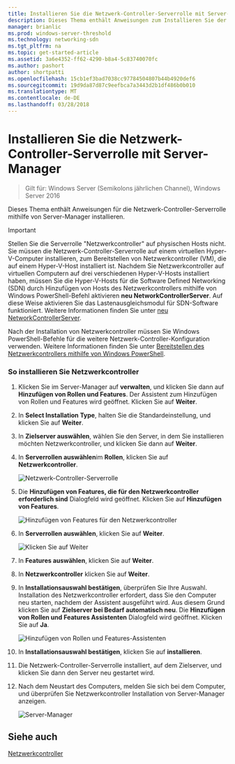 ```yaml
---
title: Installieren Sie die Netzwerk-Controller-Serverrolle mit Server-Manager
description: Dieses Thema enthält Anweisungen zum Installieren Sie der Netzwerk-Controller-Serverrolle mithilfe des Server-Managers in Windows Server 2016.
manager: brianlic
ms.prod: windows-server-threshold
ms.technology: networking-sdn
ms.tgt_pltfrm: na
ms.topic: get-started-article
ms.assetid: 3a6e4352-ff62-4290-b8a4-5c83740070fc
ms.author: pashort
author: shortpatti
ms.openlocfilehash: 15cb1ef3bad7038cc97784504807b44b4920def6
ms.sourcegitcommit: 19d9da87d87c9eefbca7a3443d2b1df486b0b010
ms.translationtype: MT
ms.contentlocale: de-DE
ms.lasthandoff: 03/28/2018
---
```

# <a name="install-the-network-controller-server-role-using-server-manager"></a>Installieren Sie die Netzwerk-Controller-Serverrolle mit Server-Manager

>Gilt für: Windows Server (Semikolons jährlichen Channel), Windows Server 2016

Dieses Thema enthält Anweisungen für die Netzwerk-Controller-Serverrolle mithilfe von Server-Manager installieren.

>[!IMPORTANT]
>Stellen Sie die Serverrolle "Netzwerkcontroller" auf physischen Hosts nicht. Sie müssen die Netzwerk-Controller-Serverrolle auf einem virtuellen Hyper-V-Computer installieren, zum Bereitstellen von Netzwerkcontroller \(VM\), die auf einem Hyper-V-Host installiert ist. Nachdem Sie Netzwerkcontroller auf virtuellen Computern auf drei verschiedenen Hyper\-V-Hosts installiert haben, müssen Sie die Hyper\-V-Hosts für die Software Defined Networking \(SDN\) durch Hinzufügen von Hosts des Netzwerkcontrollers mithilfe von Windows PowerShell-Befehl aktivieren **neu NetworkControllerServer**. Auf diese Weise aktivieren Sie das Lastenausgleichsmodul für SDN-Software funktioniert. Weitere Informationen finden Sie unter [neu NetworkControllerServer](https://technet.microsoft.com/itpro/powershell/windows/network-controller/new-networkcontrollerserver).
  
Nach der Installation von Netzwerkcontroller müssen Sie Windows PowerShell-Befehle für die weitere Netzwerk-Controller-Konfiguration verwenden. Weitere Informationen finden Sie unter [Bereitstellen des Netzwerkcontrollers mithilfe von Windows PowerShell](../../deploy/Deploy-Network-Controller-using-Windows-PowerShell.md).  
  
### <a name="to-install-network-controller"></a>So installieren Sie Netzwerkcontroller  
  
1.  Klicken Sie im Server-Manager auf **verwalten**, und klicken Sie dann auf **Hinzufügen von Rollen und Features**. Der Assistent zum Hinzufügen von Rollen und Features wird geöffnet. Klicken Sie auf **Weiter**.  
  
2.  In **Select Installation Type**, halten Sie die Standardeinstellung, und klicken Sie auf **Weiter**.  
  
3.  In **Zielserver auswählen**, wählen Sie den Server, in dem Sie installieren möchten Netzwerkcontroller, und klicken Sie dann auf **Weiter**.  
  
4.  In **Serverrollen auswählen**im **Rollen**, klicken Sie auf **Netzwerkcontroller**.  
  
    ![Netzwerk-Controller-Serverrolle](../../../media/Install-the-Network-Controller-server-role-using-Server-Manager/netc_install_07.jpg)  
  
5.  Die **Hinzufügen von Features, die für den Netzwerkcontroller erforderlich sind** Dialogfeld wird geöffnet. Klicken Sie auf **Hinzufügen von Features**.  
  
    ![Hinzufügen von Features für den Netzwerkcontroller](../../../media/Install-the-Network-Controller-server-role-using-Server-Manager/netc_install_06.jpg)  
  
6.  In **Serverrollen auswählen**, klicken Sie auf **Weiter**.  
  
    ![Klicken Sie auf Weiter](../../../media/Install-the-Network-Controller-server-role-using-Server-Manager/netc_install_07.jpg)  
  
7.  In **Features auswählen**, klicken Sie auf **Weiter**.  
  
8.  In **Netzwerkcontroller** klicken Sie auf **Weiter**.  
  
9. In **Installationsauswahl bestätigen**, überprüfen Sie Ihre Auswahl. Installation des Netzwerkcontroller erfordert, dass Sie den Computer neu starten, nachdem der Assistent ausgeführt wird. Aus diesem Grund klicken Sie auf **Zielserver bei Bedarf automatisch neu**. Die **Hinzufügen von Rollen und Features Assistenten** Dialogfeld wird geöffnet. Klicken Sie auf **Ja**.  
  
    ![Hinzufügen von Rollen und Features-Assistenten](../../../media/Install-the-Network-Controller-server-role-using-Server-Manager/netc_install_11.jpg)  
  
10. In **Installationsauswahl bestätigen**, klicken Sie auf **installieren**.  
  
11. Die Netzwerk-Controller-Serverrolle installiert, auf dem Zielserver, und klicken Sie dann den Server neu gestartet wird.  
  
12. Nach dem Neustart des Computers, melden Sie sich bei dem Computer, und überprüfen Sie Netzwerkcontroller Installation von Server-Manager anzeigen.  
  
    ![Server-Manager](../../../media/Install-the-Network-Controller-server-role-using-Server-Manager/nc_013.jpg)  
  
## <a name="see-also"></a>Siehe auch  
[Netzwerkcontroller](Network-Controller.md)  
  


